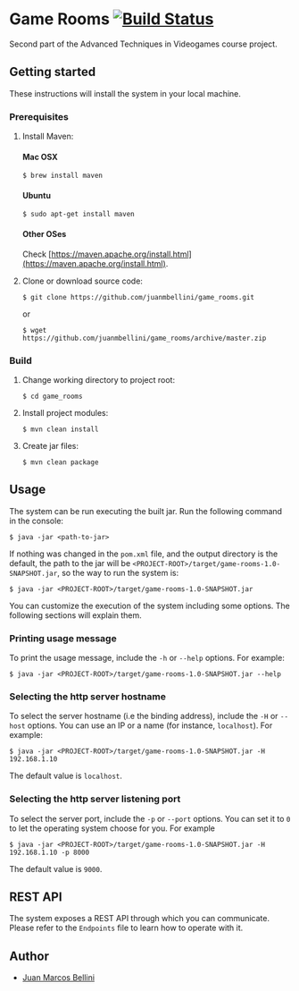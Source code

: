 # Game Rooms [![Build Status](https://travis-ci.org/juanmbellini/game_rooms.svg?branch=master)](https://travis-ci.org/juanmbellini/game_rooms)

Second part of the Advanced Techniques in Videogames course project.

## Getting started
These instructions will install the system in your local machine.

### Prerequisites

1. Install Maven:

    #### Mac OSX
    ```
    $ brew install maven
    ```
    #### Ubuntu
    ```
    $ sudo apt-get install maven
    ```
    
    #### Other OSes
    Check [https://maven.apache.org/install.html](https://maven.apache.org/install.html).

2. Clone or download source code:

	```
	$ git clone https://github.com/juanmbellini/game_rooms.git
	```
	or
	
	```
	$ wget https://github.com/juanmbellini/game_rooms/archive/master.zip
	```

### Build
1. Change working directory to project root:

	```
	$ cd game_rooms
	```

2. Install project modules:

	```
	$ mvn clean install
	```

3. Create jar files:

	```
	$ mvn clean package
	```

## Usage

The system can be run executing the built jar. Run the following command in the console:

```
$ java -jar <path-to-jar>
```
If nothing was changed in the ```pom.xml``` file, and the output directory is the default, the path to the jar will be ```<PROJECT-ROOT>/target/game-rooms-1.0-SNAPSHOT.jar```, so the way to run the system is:

```
$ java -jar <PROJECT-ROOT>/target/game-rooms-1.0-SNAPSHOT.jar
```
You can customize the execution of the system including some options. The following sections will explain them.

### Printing usage message

To print the usage message, include the ```-h``` or ```--help``` options. For example:

```
$ java -jar <PROJECT-ROOT>/target/game-rooms-1.0-SNAPSHOT.jar --help
```

### Selecting the http server hostname

To select the server hostname (i.e the binding address), include the ```-H``` or ```--host``` options.
You can use an IP or a name (for instance, ```localhost```).
For example:

```
$ java -jar <PROJECT-ROOT>/target/game-rooms-1.0-SNAPSHOT.jar -H 192.168.1.10
```
The default value is ```localhost```.

### Selecting the http server listening port

To select the server port, include the ```-p``` or ```--port``` options.
You can set it to ```0``` to let the operating system choose for you.
For example

```
$ java -jar <PROJECT-ROOT>/target/game-rooms-1.0-SNAPSHOT.jar -H 192.168.1.10 -p 8000
```
The default value is ```9000```.


## REST API

The system exposes a REST API through which you can communicate. Please refer to the ```Endpoints``` file to learn how to operate with it.

## Author

* [Juan Marcos Bellini](https://github.com/juanmbellini)


 
